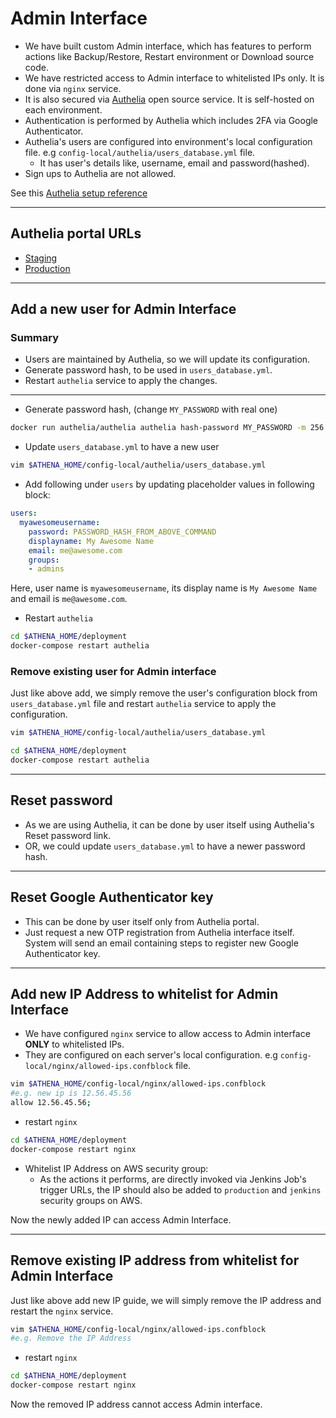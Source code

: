 # Admin Interface

- We have built custom Admin interface, which has features to perform actions like Backup/Restore, Restart environment or Download source code.
- We have restricted access to Admin interface to whitelisted IPs only. It is done via `nginx` service.
- It is also secured via [Authelia](https://github.com/authelia/authelia) open source service. It is self-hosted on each environment.
- Authentication is performed by Authelia which includes 2FA via Google Authenticator.
- Authelia's users are configured into environment's local configuration file. e.g `config-local/authelia/users_database.yml` file.
    - It has user's details like, username, email and password(hashed).
- Sign ups to Authelia are not allowed.

See this [Authelia setup reference](./authelia.md)

-------------

## Authelia portal URLs

- [Staging](https://authelia-athena2.clariusgroup.com)
- [Production](https://authelia.clariusgroup.com)

------------

## Add a new user for Admin Interface
### Summary
- Users are maintained by Authelia, so we will update its configuration.
- Generate password hash, to be used in `users_database.yml`.
- Restart `authelia` service to apply the changes.

------------

- Generate password hash, (change `MY_PASSWORD` with real one)
```bash
docker run authelia/authelia authelia hash-password MY_PASSWORD -m 256
```

- Update `users_database.yml` to have a new user

```bash
vim $ATHENA_HOME/config-local/authelia/users_database.yml
```

- Add following under `users` by updating placeholder values in following block:

```yml
users:
  myawesomeusername:
    password: PASSWORD_HASH_FROM_ABOVE_COMMAND
    displayname: My Awesome Name
    email: me@awesome.com
    groups:
    - admins
```

Here, user name is `myawesomeusername`, its display name is `My Awesome Name` and email is `me@awesome.com`.

- Restart `authelia`

```bash
cd $ATHENA_HOME/deployment
docker-compose restart authelia
```

### Remove existing user for Admin interface

Just like above add, we simply remove the user's configuration block from `users_database.yml` file and restart `authelia` service to apply the configuration.

```bash
vim $ATHENA_HOME/config-local/authelia/users_database.yml

cd $ATHENA_HOME/deployment
docker-compose restart authelia
```
-----------------------

## Reset password

- As we are using Authelia, it can be done by user itself using Authelia's Reset password link.
- OR, we could update `users_database.yml` to have a newer password hash.

------------------------

## Reset Google Authenticator key
- This can be done by user itself only from Authelia portal.
- Just request a new OTP registration from Authelia interface itself. System will send an email containing steps to register new Google Authenticator key.

------------------------

## Add new IP Address to whitelist for Admin Interface

- We have configured `nginx` service to allow access to Admin interface **ONLY** to whitelisted IPs.
- They are configured on each server's local configuration. e.g `config-local/nginx/allowed-ips.confblock` file.

```bash
vim $ATHENA_HOME/config-local/nginx/allowed-ips.confblock
#e.g. new ip is 12.56.45.56
allow 12.56.45.56;
```

- restart `nginx`

```bash
cd $ATHENA_HOME/deployment
docker-compose restart nginx
```

- Whitelist IP Address on AWS security group:
    - As the actions it performs, are directly invoked via Jenkins Job's trigger URLs, the IP should also be added to `production` and `jenkins` security groups on AWS.

Now the newly added IP can access Admin Interface.

--------------------------

## Remove existing IP address from whitelist for Admin Interface
Just like above add new IP guide, we will simply remove the IP address and restart the `nginx` service.

```bash
vim $ATHENA_HOME/config-local/nginx/allowed-ips.confblock
#e.g. Remove the IP Address 
```

- restart `nginx`

```bash
cd $ATHENA_HOME/deployment
docker-compose restart nginx
```

Now the removed IP address cannot access Admin interface.

